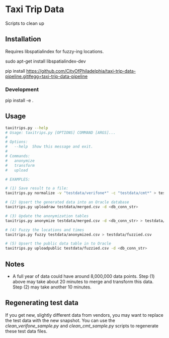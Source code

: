 Taxi Trip Data
==============

Scripts to clean up

## Installation

Requires libspatialindex for fuzzy-ing locations.

sudo apt-get install libspatialindex-dev

pip install https://github.com/CityOfPhiladelphia/taxi-trip-data-pipeline.git#egg=taxi-trip-data-pipeline


### Development

pip install -e .


## Usage

```bash
taxitrips.py --help
# Usage: taxitrips.py [OPTIONS] COMMAND [ARGS]...
#
# Options:
#   --help  Show this message and exit.
#
# Commands:
#   anonymize
#   transform
#   upload

# EXAMPLES:

# (1) Save result to a file:
taxitrips.py normalize -v "testdata/verifone*" -c "testdata/cmt*" > testdata/merged.csv

# (2) Upsert the generated data into an Oracle database
taxitrips.py uploadraw testdata/merged.csv -d <db_conn_str>

# (3) Update the anonymization tables
taxitrips.py anonymize testdata/merged.csv -d <db_conn_str> > testdata/anonymized.csv

# (4) Fuzzy the locations and times
taxitrips.py fuzzy testdata/anonymized.csv > testdata/fuzzied.csv

# (5) Upsert the public data table in to Oracle
taxitrips.py uploadpublic testdata/fuzzied.csv -d <db_conn_str>
```

## Notes

* A full year of data could have around 8,000,000 data points. Step (1) above
  may take about 20 minutes to merge and transform this data. Step (2) may take
  another 10 minutes.

## Regenerating test data

If you get new, slightly different data from vendors, you may want to replace
the test data with the new snapshot. You can use the _clean_verifone_sample.py_
and _clean_cmt_sample.py_ scripts to regenerate these test data files.

